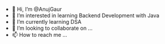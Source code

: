 - 👋 Hi, I’m @AnujGaur
- 👀 I’m interested in learning Backend Development with Java
- 🌱 I’m currently learning DSA
- 💞️ I’m looking to collaborate on ...
- 📫 How to reach me ...

<!---
AnujGaur006/AnujGaur006 is a ✨ special ✨ repository because its `README.md` (this file) appears on your GitHub profile.
You can click the Preview link to take a look at your changes.
--->
